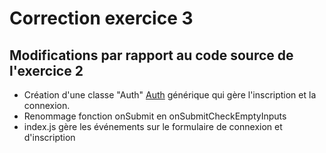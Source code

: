 # Correction exercice 3

## Modifications par rapport au code source de l'exercice 2

- Création d'une classe "Auth" [Auth](./src/js/classes/auth.js) générique qui gère l'inscription et la connexion.
- Renommage fonction onSubmit en onSubmitCheckEmptyInputs
- index.js gère les événements sur le formulaire de connexion et d'inscription